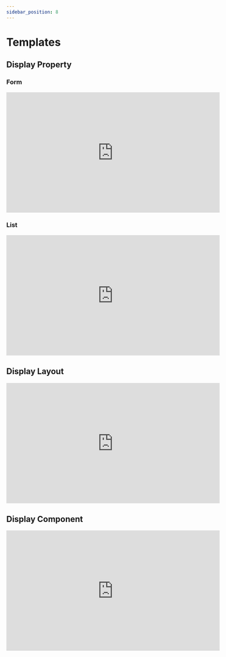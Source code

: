 ```yaml
---
sidebar_position: 8
---
```


# Templates

## Display Property

### Form

<iframe width="560" height="315" src="https://www.youtube.com/embed/BlDXP98epb0" title="YouTube video player" frameborder="0" allow="accelerometer; autoplay; clipboard-write; encrypted-media; gyroscope; picture-in-picture" allowfullscreen></iframe>

### List

<iframe width="560" height="315" src="https://www.youtube.com/embed/Bil5ldFbyr0" title="YouTube video player" frameborder="0" allow="accelerometer; autoplay; clipboard-write; encrypted-media; gyroscope; picture-in-picture" allowfullscreen></iframe>

<!-- ### Single

Add video! -->

## Display Layout

<iframe width="560" height="315" src="https://www.youtube.com/embed/GHhlgDCKkbo" title="YouTube video player" frameborder="0" allow="accelerometer; autoplay; clipboard-write; encrypted-media; gyroscope; picture-in-picture" allowfullscreen></iframe>

## Display Component

<iframe width="560" height="315" src="https://www.youtube.com/embed/ipZGMWTVNgU" title="YouTube video player" frameborder="0" allow="accelerometer; autoplay; clipboard-write; encrypted-media; gyroscope; picture-in-picture" allowfullscreen></iframe>
